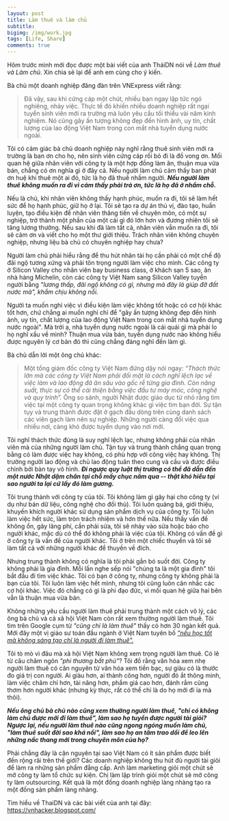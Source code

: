 ```yaml
---
layout: post
title: Làm thuê và làm chủ
subtitle: 
bigimg: /img/work.jpg
tags: [Life, Share]
comments: true
---
```


Hôm trước mình mới đọc được một bài viết của anh TháiDN nói về _Làm thuê và Làm chủ_. Xin chia sẻ lại để anh em cùng cho ý kiến.

Bà chủ một doanh nghiệp đăng đàn trên VNExpress viết rằng:
> Đã vậy, sau khi cứng cáp một chút, nhiều bạn ngay lập tức ngó nghiêng, nhảy việc. Thực tế đó khiến nhiều doanh nghiệp rất ngại tuyển sinh viên mới ra trường mà luôn yêu cầu tối thiểu vài năm kinh nghiệm. Nó cũng gây ấn tượng không đẹp đến hình ảnh, uy tín, chất lượng của lao động Việt Nam trong con mắt nhà tuyển dụng nước ngoài.

Tôi có cảm giác bà chủ doanh nghiệp này nghĩ rằng thuê sinh viên mới ra trường là ban ơn cho họ, nên sinh viên cứng cáp rồi bỏ đi là đồ vong ơn. Mối quan hệ giữa nhân viên với công ty là một hợp đồng làm ăn, thuận mua vừa bán, chẳng có ơn nghĩa gì ở đây cả. Nếu người làm chủ cảm thấy ban phát ơn huệ khi thuê một ai đó, tức là họ đã thuê nhầm người. _**Nếu người làm thuê không muốn ra đi vì cảm thấy phải trả ơn, tức là họ đã ở nhầm chỗ.**_

Nếu là chủ, khi nhân viên không thấy hạnh phúc, muốn ra đi, tôi sẽ làm hết sức để họ hạnh phúc, giữ họ ở lại. Tôi sẽ tạo ra dự án thú vị, đào tạo, huấn luyện, tạo điều kiện để nhân viên thăng tiến về chuyên môn, có một sự nghiệp, trở thành một phần của một cái gì đó lớn hơn và đương nhiên tôi sẽ tăng lương thưởng. Nếu sau khi đã làm tất cả, nhân viên vẫn muốn ra đi, tôi sẽ cảm ơn và viết cho họ một thư giới thiệu. Trách nhân viên không chuyên nghiệp, nhưng liệu bà chủ có chuyên nghiệp hay chưa?

Người làm chủ phải hiểu rằng để thu hút nhân tài họ cần phải có một chế độ đãi ngộ tương xứng và phải tôn trọng người làm việc cho mình. Các công ty ở Silicon Valley cho nhân viên bay business class, ở khách sạn 5 sao, ăn nhà hàng Michelin, còn các công ty Việt Nam sang Silicon Valley tuyển người bằng _"lương thấp, đãi ngộ không có gì, nhưng mà đây là giúp đỡ đất nước mà", khắm chịu không nổi._

Người ta muốn nghỉ việc vì điều kiện làm việc không tốt hoặc có cơ hội khác tốt hơn, chứ chẳng ai muốn nghỉ chỉ để "gây ấn tượng không đẹp đến hình ảnh, uy tín, chất lượng của lao động Việt Nam trong con mắt nhà tuyển dụng nước ngoài". Mà trời ạ, nhà tuyển dụng nước ngoài là cái quái gì mà phải lo họ nghĩ xấu về mình? Thuận mua vừa bán, tuyển dụng nước nào không hiểu được nguyên lý cơ bản đó thì cũng chẳng đáng nghĩ đến làm gì.

Bà chủ dẫn lời một ông chủ khác:
> Một tổng giám đốc công ty Việt Nam đứng dậy nói ngay: _“Thách thức lớn mà các công ty Việt Nam phải đối mặt là cách nghĩ lệch lạc về việc làm và lao động đã ăn sâu vào gốc rễ từng gia đình. Còn năng suất, thực sự có thể cải thiện bằng việc đầu tư máy móc, công nghệ và quy trình”._
Ông so sánh, người Nhật được giáo dục từ nhỏ rằng tìm việc tại một công ty quan trọng không khác gì việc tìm bạn đời. Sự tận tụy và trung thành được đặt ở gạch đầu dòng trên cùng danh sách các viên gạch làm nên sự nghiệp. Những người càng đổi việc qua nhiều nơi, càng khó được tuyển dụng vào nơi mới.

Tôi nghĩ thách thức đúng là suy nghĩ lệch lạc, nhưng không phải của nhân viên mà của những người làm chủ. Tận tụy và trung thành chẳng quan trọng bằng có làm được việc hay không, có phù hợp với công việc hay không. Thị trường người lao động và chủ lao động tuân theo cung và cầu và được điều chỉnh bởi bàn tay vô hình. _**Đi ngược quy luật thị trường có thể đã dẫn đến một nước Nhật dậm chân tại chỗ mấy chục năm qua -- thật khó hiểu tại sao người ta lại cứ lấy đó làm gương.**_

Tôi trung thành với công ty của tôi. Tôi không làm gì gây hại cho công ty (ví dụ như bán dữ liệu, công nghệ cho đối thủ). Tôi luôn quảng bá, giới thiệu, khuyến khích người khác sử dụng sản phẩm dịch vụ của công ty. Tôi luôn làm việc hết sức, làm tròn trách nhiệm và hơn thế nữa. Nếu thấy vấn đề không ổn, gây lãng phí, cần phải sửa, tôi sẽ nhảy vào sửa hoặc báo cho người khác, mặc dù có thể đó không phải là việc của tôi. Không có vấn đề gì ở công ty là vấn đề của người khác. Tôi ở trên một chiếc thuyền và tôi sẽ làm tất cả với những người khác để thuyền về đích.

Nhưng trung thành không có nghĩa là tôi phải gắn bó suốt đời. Công ty không phải là gia đình. Mỗi lần nghe sếp nói "chúng ta là một gia đình" tôi bắt đầu đi tìm việc khác. Tôi có bạn ở công ty, nhưng công ty không phải là bạn của tôi. Tôi luôn làm việc hết mình, nhưng tôi cũng luôn cân nhắc các cơ hội khác. Việc đó chẳng có gì là phi đạo đức, vì mối quan hệ giữa hai bên vẫn là thuận mua vừa bán.

Không những yêu cầu người làm thuê phải trung thành một cách vô lý, các ông bà chủ và cả xã hội Việt Nam còn rất xem thường người làm thuê. Tôi tìm trên Google cụm từ _"cũng chỉ là làm thuê"_ thấy có hơn 30 ngàn kết quả. Mới đây một vị giáo sư toán đầu ngành ở Việt Nam tuyên bố _["nếu học tốt mà không sáng tạo chỉ là người đi làm thuê".](http://news.zing.vn/hoc-sinh-viet-nam-gioi-nhung-khong-nhieu-dau-an-tren-dinh-tri-tue-post771143.html)_

Tôi tò mò vì đâu mà xã hội Việt Nam không xem trọng người làm thuê. Có lẽ từ câu châm ngôn _"phi thương bất phú"_? Tôi đồ rằng văn hóa xem nhẹ người làm thuê có căn nguyên từ văn hóa xem tiền bạc, sự giàu có là thước đo giá trị con người. Ai giàu hơn, ai thành công hơn, người đó ắt thông minh, làm việc chăm chỉ hơn, tài năng hơn, phẩm giá cao hơn, đánh rắm cũng thơm hơn người khác (nhưng kỳ thực, rất có thể chỉ là do họ mới đi ỉa mà thôi).

_**Nếu ông chủ bà chủ nào cũng xem thường người làm thuê, "chỉ có không làm chủ được mới đi làm thuê", làm sao họ tuyển được người tài giỏi? Ngược lại, nếu người làm thuê nào cũng ngong ngóng muốn làm chủ, "làm thuê suốt đời sao khá nổi", làm sao họ an tâm trao dồi để leo lên những nấc thang mới trong chuyên môn của họ?**_

Phải chẳng đây là căn nguyên tại sao Việt Nam có ít sản phẩm được biết đến rộng rãi trên thế giới? Các doanh nghiệp không thu hút đủ người tài giỏi để làm ra những sản phẩm đẳng cấp. Anh làm marketing giỏi một chút sẽ mở công ty làm tổ chức sự kiện. Chị làm lập trình giỏi một chút sẽ mở công ty làm outsourcing. Kết quả là một đống doanh nghiệp làng nhàng tạo ra một đống sản phẩm làng nhàng.

Tìm hiểu về ThaiDN và các bài viết của anh tại đây: https://vnhacker.blogspot.com/
